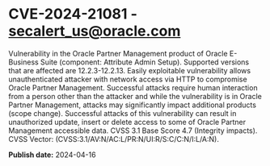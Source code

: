 # CVE-2024-21081 - secalert_us@oracle.com

Vulnerability in the Oracle Partner Management product of Oracle E-Business Suite (component: Attribute Admin Setup).  Supported versions that are affected are 12.2.3-12.2.13. Easily exploitable vulnerability allows unauthenticated attacker with network access via HTTP to compromise Oracle Partner Management.  Successful attacks require human interaction from a person other than the attacker and while the vulnerability is in Oracle Partner Management, attacks may significantly impact additional products (scope change). Successful attacks of this vulnerability can result in  unauthorized update, insert or delete access to some of Oracle Partner Management accessible data. CVSS 3.1 Base Score 4.7 (Integrity impacts).  CVSS Vector: (CVSS:3.1/AV:N/AC:L/PR:N/UI:R/S:C/C:N/I:L/A:N).

**Publish date:** 2024-04-16
